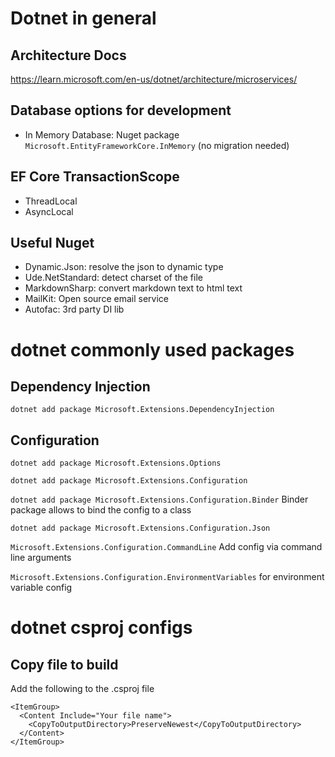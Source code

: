 # Dotnet in general

## Architecture Docs

https://learn.microsoft.com/en-us/dotnet/architecture/microservices/

## Database options for development

- In Memory Database: Nuget package `Microsoft.EntityFrameworkCore.InMemory` (no migration needed)

## EF Core TransactionScope

- ThreadLocal
- AsyncLocal

## Useful Nuget

- Dynamic.Json: resolve the json to dynamic type
- Ude.NetStandard: detect charset of the file
- MarkdownSharp: convert markdown text to html text
- MailKit: Open source email service
- Autofac: 3rd party DI lib

# dotnet commonly used packages

## Dependency Injection

`dotnet add package Microsoft.Extensions.DependencyInjection`

## Configuration

`dotnet add package Microsoft.Extensions.Options`

`dotnet add package Microsoft.Extensions.Configuration`

`dotnet add package Microsoft.Extensions.Configuration.Binder`
Binder package allows to bind the config to a class

`dotnet add package Microsoft.Extensions.Configuration.Json`

`Microsoft.Extensions.Configuration.CommandLine` Add config via command line arguments

`Microsoft.Extensions.Configuration.EnvironmentVariables` for environment variable config

# dotnet csproj configs

## Copy file to build

Add the following to the .csproj file

```
<ItemGroup>
  <Content Include="Your file name">
    <CopyToOutputDirectory>PreserveNewest</CopyToOutputDirectory>
  </Content>
</ItemGroup>
```
